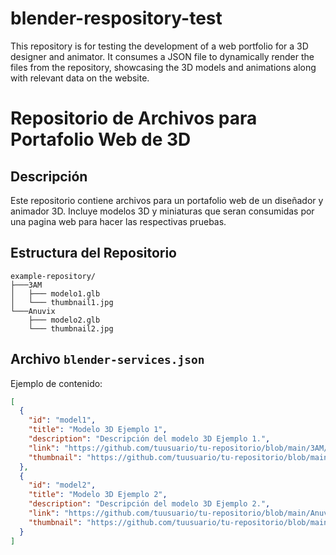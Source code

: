 # blender-respository-test
This repository is for testing the development of a web portfolio for a 3D designer and animator. It consumes a JSON file to dynamically render the files from the repository, showcasing the 3D models and animations along with relevant data on the website.
 
# Repositorio de Archivos para Portafolio Web de 3D

## Descripción

Este repositorio contiene archivos para un portafolio web de un diseñador y animador 3D. Incluye modelos 3D y miniaturas que seran consumidas por una pagina web para hacer las respectivas pruebas.

## Estructura del Repositorio

```
example-repository/
├───3AM
│   ├─── modelo1.glb
│   └─── thumbnail1.jpg
└───Anuvix
    ├─── modelo2.glb
    └─── thumbnail2.jpg
```

## Archivo `blender-services.json`

Ejemplo de contenido:

```json
[
  {
    "id": "model1",
    "title": "Modelo 3D Ejemplo 1",
    "description": "Descripción del modelo 3D Ejemplo 1.",
    "link": "https://github.com/tuusuario/tu-repositorio/blob/main/3AM/modelo1.glb",
    "thumbnail": "https://github.com/tuusuario/tu-repositorio/blob/main/3AM/thumbnail1.jpg"
  },
  {
    "id": "model2",
    "title": "Modelo 3D Ejemplo 2",
    "description": "Descripción del modelo 3D Ejemplo 2.",
    "link": "https://github.com/tuusuario/tu-repositorio/blob/main/Anuvix/modelo2.glb",
    "thumbnail": "https://github.com/tuusuario/tu-repositorio/blob/main/Anuvix/thumbnail2.jpg"
  }
]
```
 
